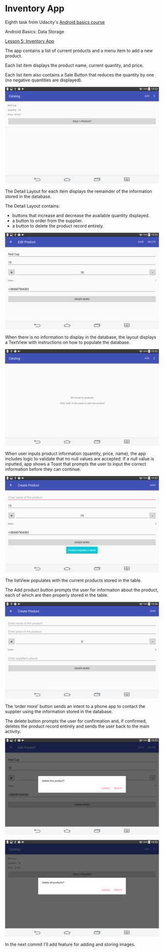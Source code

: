 # Inventory App

Eighth task from Udacity's [Android basics course](https://www.udacity.com/course/android-basics-nanodegree-by-google--nd803)

Android Basics: Data Storage

[Lesson 5: Inventory App](https://review.udacity.com/#!/rubrics/163/view)

The app contains a list of current products and a menu item to add a new product.

Each list item displays the product name, current quantity, and price. 

Each list item also contains a Sale Button that reduces the quantity by one (no negative quantities are displayed).

![app list with products](docs/list_with_product.png)

The Detail Layout for each item displays the remainder of the information stored in the database.

The Detail Layout contains:
- buttons that increase and decrease the available quantity displayed.
- a button to order from the supplier.
- a button to delete the product record entirely.

![Detail Layout - edit product](docs/sold_one_product_sales.png)

When there is no information to display in the database, the layout displays a TextView with instructions on how to populate the database.

![TextView with instructions on how to populate the database](docs/empty_list.png)

When user inputs product information (quantity, price, name), the app includes logic to validate that no null values are accepted. If a null value is inputted, app shows a Toast that prompts the user to input the correct information before they can continue.

![Toast that prompts the user to input the correct information before they can continue](docs/required_values.png)

The listView populates with the current products stored in the table.

The Add product button prompts the user for information about the product, each of which are then properly stored in the table.

![Detail Layout - create new](docs/create_product_empty.png)

The ‘order more’ button sends an intent to a phone app to contact the supplier using the information stored in the database.

The delete button prompts the user for confirmation and, if confirmed, deletes the product record entirely and sends the user back to the main activity.

![prompts the user for confirmation](docs/delete_product.png)

![prompts the user for confirmation](docs/delete_all.png)



In the next commit I'll add feature for adding and storing images.